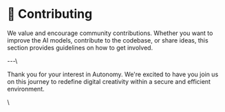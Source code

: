 # 🤝 Contributing

We value and encourage community contributions. Whether you want to improve the AI models, contribute to the codebase, or share ideas, this section provides guidelines on how to get involved.

\---\


Thank you for your interest in Autonomy. We're excited to have you join us on this journey to redefine digital creativity within a secure and efficient environment.

\
